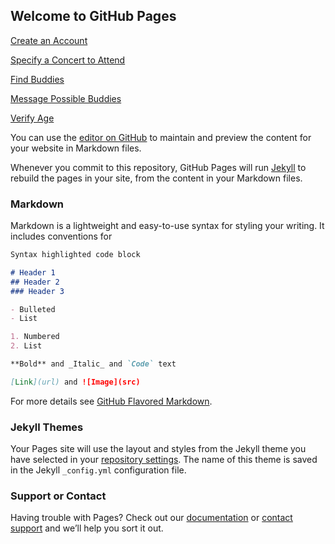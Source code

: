 ## Welcome to GitHub Pages

[Create an Account](Create-an-Account.html)

[Specify a Concert to Attend](Specify-a-Concert-to-Attend.html)

[Find Buddies](Find-Buddies-Based-on-Given-Parameters.html)

[Message Possible Buddies](Message-Paired-Buddies.html)

[Verify Age](Verify-Age.html)

You can use the [editor on GitHub](https://github.com/a94z24/Two-for-the-Show/edit/gh-pages/index.md) to maintain and preview the content for your website in Markdown files.

Whenever you commit to this repository, GitHub Pages will run [Jekyll](https://jekyllrb.com/) to rebuild the pages in your site, from the content in your Markdown files.

### Markdown

Markdown is a lightweight and easy-to-use syntax for styling your writing. It includes conventions for

```markdown
Syntax highlighted code block

# Header 1
## Header 2
### Header 3

- Bulleted
- List

1. Numbered
2. List

**Bold** and _Italic_ and `Code` text

[Link](url) and ![Image](src)
```

For more details see [GitHub Flavored Markdown](https://guides.github.com/features/mastering-markdown/).

### Jekyll Themes

Your Pages site will use the layout and styles from the Jekyll theme you have selected in your [repository settings](https://github.com/a94z24/Two-for-the-Show/settings). The name of this theme is saved in the Jekyll `_config.yml` configuration file.

### Support or Contact

Having trouble with Pages? Check out our [documentation](https://docs.github.com/categories/github-pages-basics/) or [contact support](https://support.github.com/contact) and we’ll help you sort it out.
